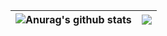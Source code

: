 
| <img align="center" src="https://github-readme-stats.vercel.app/api?username=CasperKristiansson&count_private=true&show_icons=true&theme=midnight-purple&hide_border=true" alt="Anurag's github stats" /> | <img align="center" src="https://github-readme-stats.vercel.app/api/top-langs/?username=CasperKristiansson&layout=compact&theme=midnight-purple&hide_border=true" /> |
| ------------- | ------------- |
